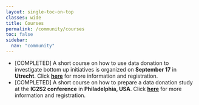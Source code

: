 ```yaml
---
layout: single-toc-on-top
classes: wide
title: Courses
permalink: /community/courses
toc: false
sidebar:
  nav: "community"
---
```


- [COMPLETED] A short course on how to use data donation to investigate bottom up initiatives is organized on **September 17** in **Utrecht**. Click [**here**](https://www.uu.nl/en/events/methods-workshop-on-data-donation-by-laura-boeschoten-how-to-collect-digital-trace-data-using-data) for more information and registration.  
- [COMPLETED] A short course on how to prepare a data donation study at the **IC2S2 conference** in **Philadelphia, USA**. Click [**here**](https://ic2s2-2024.org/) for more information and registration.
